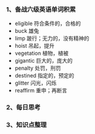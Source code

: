 ### 1、备战六级英语单词积累
- eligible   符合条件的，合格的
- buck   雄兔
- limp  跛行；无力的，没有精神的
- hoist  吊起，提升
- vegetation  植物，植被
- gigantic   巨大的，庞大的
- penalty  处罚，刑罚
- destined   指定的，预定的
- glitter  闪光，闪烁
- reaffirm  重申；再断言

### 2、每日思考

### 3、知识点整理

